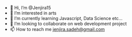 - 👋 Hi, I’m @Jenjira15
- 👀 I’m interested in arts 
- 🌱 I’m currently learning Javascript, Data Science etc...
- 💞️ I’m looking to collaborate on web development project
- 📫 How to reach me jenjira.sadeh@gmail.com

<!---
Jenjira15/Jenjira15 is a ✨ special ✨ repository because its `README.md` (this file) appears on your GitHub profile.
You can click the Preview link to take a look at your changes.
--->
